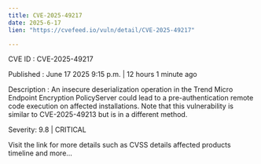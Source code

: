 ```yaml
---
title: CVE-2025-49217
date: 2025-6-17
lien: "https://cvefeed.io/vuln/detail/CVE-2025-49217"

---
```


CVE ID : CVE-2025-49217

Published :  June 17
2025
9:15 p.m. | 12 hours
1 minute ago

Description : An insecure deserialization operation in the Trend Micro Endpoint Encryption PolicyServer could lead to a pre-authentication remote code execution on affected installations. Note that this vulnerability is similar to CVE-2025-49213 but is in a different method.

Severity: 9.8 | CRITICAL

Visit the link for more details
such as CVSS details
affected products
timeline
and more...
